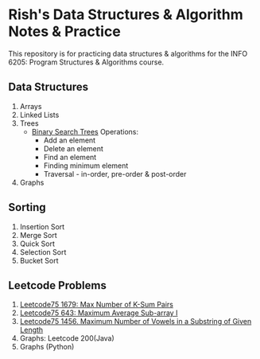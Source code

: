 # Rish's Data Structures & Algorithm Notes & Practice

This repository is for practicing data structures & algorithms for the INFO 6205: Program Structures & Algorithms course.

## Data Structures
1. Arrays
2. Linked Lists
3. Trees
   - [Binary Search Trees](./topics/Topic5BST.py) Operations:
     - Add an element
     - Delete an element
     - Find an element
     - Finding minimum element
     - Traversal - in-order, pre-order & post-order
4. Graphs

## Sorting
1. Insertion Sort
2. Merge Sort
3. Quick Sort
4. Selection Sort
5. Bucket Sort

## Leetcode Problems
1. [Leetcode75 1679: Max Number of K-Sum Pairs](./leetcode75/1679_MaxNumberOfKSumPairs.py)
2. [Leetcode75 643: Maximum Average Sub-array I](./leetcode75/643_MaximumAverageSubarrayI.py)
3. [Leetcode75 1456. Maximum Number of Vowels in a Substring of Given Length](./leetcode75/1456_MaximumNumberofVowelsinaSubstringofGivenLength.py)
4. Graphs: Leetcode 200(Java)
5. Graphs (Python)